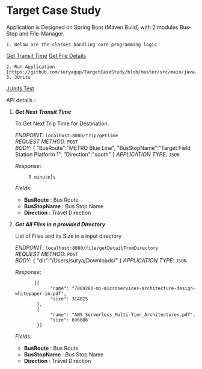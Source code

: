 # Target Case Study

Application is Designed on Spring Boot (Maven Build) with 2 modules Bus-Stop and File-Manager. 

    1. Below are the classes handling core programming logic    
   [Get Transit Time](https://github.com/suryagup/TargetCaseStudy/blob/master/src/main/java/com/target/api/busstop/process/ProcessTransitRequest.java)
   [Get File Details](https://github.com/suryagup/TargetCaseStudy/blob/master/src/main/java/com/target/api/filemanager/process/ProcessFileRequest.java)
       
    2. Run Application [https://github.com/suryagup/TargetCaseStudy/blob/master/src/main/java/com/target/api/BusStopApplication.java]
    3. JUnits  
    
   [JUnits Test](https://github.com/suryagup/TargetCaseStudy/blob/master/src/test/java/com/target/api/busstop/BusStopApplicationTests.java) 
    

API details :



1. ***Get Next Transit Time <br>***

    To Get Next Trip Time for Destination. 

    *ENDPOINT*: `localhost:8080/trip/getTime` <br>
    *REQUEST METHOD*: `POST` <br>
    *BODY*: 
        {
        	"BusRoute":"METRO Blue Line",
        	"BusStopName":"Target Field Station Platform 1",
        	"Direction":"south"
        }
    *APPLICATION TYPE*: `JSON`
    
    *Response*:
    
            5 minute|s
            
    *Fields*:
     * **BusRoute** : Bus Route
     * **BusStopName** : Bus Stop Name
     * **Direction** : Travel Direction
     
1. ***Get All Files in a provided Directory <br>***

    List of Files and its Size in a input directory

    *ENDPOINT*: `localhost:8080/file/getDetailFromDirectory` <br>
    *REQUEST METHOD*: `POST` <br>
    *BODY*: 
        {
        	"dir":"/Users/surya/Downloads/"
        }
    *APPLICATION TYPE*: `JSON`
    
    *Response*:
    
              [{
                    "name": "7069281-mi-microservices-architecture-design-whitepaper-in.pdf",
                    "size": 314825
               },
               {
                    "name": "AWS_Serverless_Multi-Tier_Architectures.pdf",
                    "size": 696806
               }]
            
    *Fields*:
     * **BusRoute** : Bus Route
     * **BusStopName** : Bus Stop Name
     * **Direction** : Travel Direction